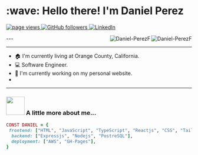 <h1 align="left" id="macropower-title">:wave: Hello there! I'm Daniel Perez</h1>
<p align="left">
  <a href="https://github.com/Daniel-PerezF">
    <img src="https://komarev.com/ghpvc/?username=Daniel-PerezF" alt="page views">
  </a>
  <a href="https://github.com/Daniel-PerezF?tab=followers">
    <img alt="GitHub followers" src="https://img.shields.io/github/followers/Daniel-PerezF?color=green&logo=github">
  </a>
  <a href="https://linkedin.com/in/daniel-f-perez">
    <img src="https://img.shields.io/badge/LinkedIn-%230077B5.svg?logo=linkedin&logoColor=white" alt="LinkedIn">
  </a>
</p>
---
<a href="#daniel-perezf-title">
  <img src="https://github-readme-streak-stats.herokuapp.com/?user=daniel-perezf&theme=slateorange&hide_border=true" alt="Daniel-PerezF" align="right" />
</a>
<a href="#daniel-perezf-title">
  <img src="https://github-readme-stats.vercel.app/api/top-langs/?username=daniel-perezf&theme=slateorange&hide_border=true&include_all_commits=false&count_private=false&layout=compact" alt="Daniel-PerezF" align="right" >
</a>

---

- :house: I'm currently living at Orange County, California.
- :computer: Software Engineer.
- :dart: I'm currently working on my personal website.
- 
---

### <img src="https://media.giphy.com/media/WUrud1ZSpw8wqK4NN3/giphy.gif" width="50"> A little more about me...







```ruby
CONST DANIEL = {
 frontend: ["HTML", "JavaScript", "TypeScript", "Reactjs", "CSS", "Tailwind"],
  backend: ["Expressjs", "Nodejs", "PostreSQL"],
  deployment: ["AWS", "GH-Pages"],
}
```
